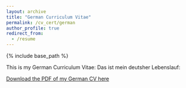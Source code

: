 ```yaml
---
layout: archive
title: "German Curriculum Vitae"
permalink: /cv_cert/german
author_profile: true
redirect_from:
  - /resume
---
```

{% include base_path %}

This is my German Curriculum Vitae:
Das ist mein deutsher Lebenslauf:

[Download the PDF of my German CV here](http://jonathanigler.github.io/files/CV_JonathanIgler_GER.pdf)

